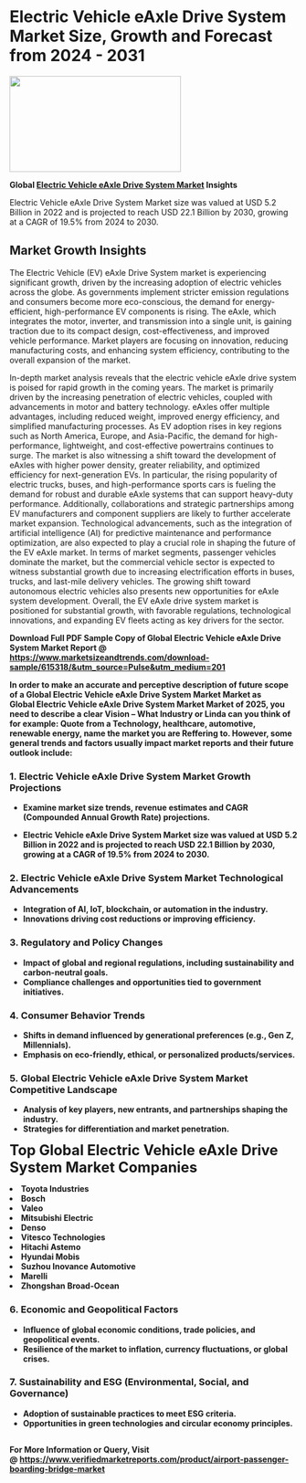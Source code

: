 <H1>Electric Vehicle eAxle Drive System Market Size, Growth and Forecast from 2024 - 2031</H1><img class="aligncenter size-medium wp-image-584254" src="https://thirdeyenews.in/wp-content/uploads/2024/09/Global-Market-Research-300x168.jpeg" alt="" width="300" height="168" /><p><strong>Global&nbsp;<a href="https://www.marketsizeandtrends.com/download-sample/615318/&amp;utm_source=Pulse&amp;utm_medium=201">Electric Vehicle eAxle Drive System Market</a> Insights</strong></p><p>Electric Vehicle eAxle Drive System Market size was valued at USD 5.2 Billion in 2022 and is projected to reach USD 22.1 Billion by 2030, growing at a CAGR of 19.5% from 2024 to 2030.</p><p><h2>Market Growth Insights</h2> <p>The Electric Vehicle (EV) eAxle Drive System market is experiencing significant growth, driven by the increasing adoption of electric vehicles across the globe. As governments implement stricter emission regulations and consumers become more eco-conscious, the demand for energy-efficient, high-performance EV components is rising. The eAxle, which integrates the motor, inverter, and transmission into a single unit, is gaining traction due to its compact design, cost-effectiveness, and improved vehicle performance. Market players are focusing on innovation, reducing manufacturing costs, and enhancing system efficiency, contributing to the overall expansion of the market.</p> <p><strong></strong></p> <p>In-depth market analysis reveals that the electric vehicle eAxle drive system is poised for rapid growth in the coming years. The market is primarily driven by the increasing penetration of electric vehicles, coupled with advancements in motor and battery technology. eAxles offer multiple advantages, including reduced weight, improved energy efficiency, and simplified manufacturing processes. As EV adoption rises in key regions such as North America, Europe, and Asia-Pacific, the demand for high-performance, lightweight, and cost-effective powertrains continues to surge. The market is also witnessing a shift toward the development of eAxles with higher power density, greater reliability, and optimized efficiency for next-generation EVs. In particular, the rising popularity of electric trucks, buses, and high-performance sports cars is fueling the demand for robust and durable eAxle systems that can support heavy-duty performance. Additionally, collaborations and strategic partnerships among EV manufacturers and component suppliers are likely to further accelerate market expansion. Technological advancements, such as the integration of artificial intelligence (AI) for predictive maintenance and performance optimization, are also expected to play a crucial role in shaping the future of the EV eAxle market. In terms of market segments, passenger vehicles dominate the market, but the commercial vehicle sector is expected to witness substantial growth due to increasing electrification efforts in buses, trucks, and last-mile delivery vehicles. The growing shift toward autonomous electric vehicles also presents new opportunities for eAxle system development. Overall, the EV eAxle drive system market is positioned for substantial growth, with favorable regulations, technological innovations, and expanding EV fleets acting as key drivers for the sector.</p> <p><strong></p><p><span class=""><strong>Download Full PDF Sample Copy of Global Electric Vehicle eAxle Drive System Market Report</strong> @ <a href="https://www.marketsizeandtrends.com/download-sample/615318/&amp;utm_source=Pulse&amp;utm_medium=201" target="_blank">https://www.marketsizeandtrends.com/download-sample/615318/&amp;utm_source=Pulse&amp;utm_medium=201</a></span></p><p>In order to make an accurate and perceptive description of future scope of a Global&nbsp;Electric Vehicle eAxle Drive System Market Market as Global&nbsp;Electric Vehicle eAxle Drive System Market Market of 2025, you need to describe a clear Vision &ndash; What Industry or Linda can you think of for example: Quote from a Technology, healthcare, automotive, renewable energy, name the market you are Reffering to. However, some general trends and factors usually impact market reports and their future outlook include:</p><h3>1.&nbsp;<strong>Electric Vehicle eAxle Drive System Market Growth Projections</strong></h3><ul><li>Examine market size trends, revenue estimates and CAGR (Compounded Annual Growth Rate) projections.</li><li><p>Electric Vehicle eAxle Drive System Market size was valued at USD 5.2 Billion in 2022 and is projected to reach USD 22.1 Billion by 2030, growing at a CAGR of 19.5% from 2024 to 2030.</p></li></ul><h3>2.&nbsp;<strong>Electric Vehicle eAxle Drive System Market Technological Advancements</strong></h3><ul><li>Integration of AI, IoT, blockchain, or automation in the industry.</li><li>Innovations driving cost reductions or improving efficiency.</li></ul><h3>3.&nbsp;<strong>Regulatory and Policy Changes</strong></h3><ul><li>Impact of global and regional regulations, including sustainability and carbon-neutral goals.</li><li>Compliance challenges and opportunities tied to government initiatives.</li></ul><h3>4.&nbsp;<strong>Consumer Behavior Trends</strong></h3><ul><li>Shifts in demand influenced by generational preferences (e.g., Gen Z, Millennials).</li><li>Emphasis on eco-friendly, ethical, or personalized products/services.</li></ul><h3>5.&nbsp;<strong>Global Electric Vehicle eAxle Drive System Market Competitive Landscape</strong></h3><ul><li>Analysis of key players, new entrants, and partnerships shaping the industry.</li><li>Strategies for differentiation and market penetration.</li></ul><p data-pm-slice="1 1 []"><span style="color: inherit; font-family: inherit; font-size: 25px;">Top Global Electric Vehicle eAxle Drive System Market Companies</span></p><div class="" data-test-id=""><p><li>Toyota Industries</li><li> Bosch</li><li> Valeo</li><li> Mitsubishi Electric</li><li> Denso</li><li> Vitesco Technologies</li><li> Hitachi Astemo</li><li> Hyundai Mobis</li><li> Suzhou Inovance Automotive</li><li> Marelli</li><li> Zhongshan Broad-Ocean</li></p></div><h3>6.&nbsp;<strong>Economic and Geopolitical Factors</strong></h3><ul><li>Influence of global economic conditions, trade policies, and geopolitical events.</li><li>Resilience of the market to inflation, currency fluctuations, or global crises.</li></ul><h3>7.&nbsp;<strong>Sustainability and ESG (Environmental, Social, and Governance)</strong></h3><ul><li>Adoption of sustainable practices to meet ESG criteria.</li><li>Opportunities in green technologies and circular economy principles.</li></ul><h2><strong style="font-size: 14px;">For More Information or Query, Visit @&nbsp;</strong><a style="background-color: #ffffff; font-size: 14px;" href="https://www.marketsizeandtrends.com/report/electric-vehicle-eaxle-drive-system-market/" target="_blank">https://www.verifiedmarketreports.com/product/airport-passenger-boarding-bridge-market</a></h2>
